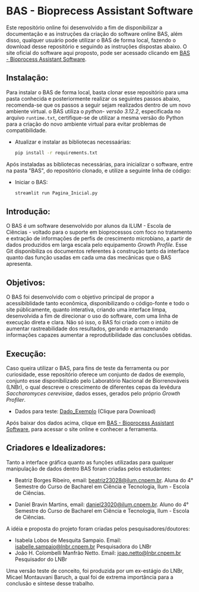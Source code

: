 # BAS - Bioprecess Assistant Software

Este repositório online foi desenvolvido a fim de disponibilizar a documentação e as instruções da criação do software online BAS, além disso, qualquer usuário pode utilizar o BAS de forma local, fazendo o download desse repositório e seguindo as instruções dispostas abaixo. O site oficial do software aqui proposto, pode ser acessado clicando em [BAS - Bioprocess Assistant Software](https://baslnbr.streamlit.app).

## Instalação:
Para instalar o BAS de forma local, basta clonar esse repositório para uma pasta conhecida e posteriormente realizar os seguintes passos abaixo, recomenda-se que os passos a seguir sejam realizados dentro de um novo ambiente virtual. o BAS utiliza o *python- versão 3.12.2*, especificada no arquivo `runtime.txt`, certifique-se de utilizar a mesma versão do Python para a criação do novo ambiente virtual para evitar problemas de compatibilidade.
  - Atualizar e instalar as bibliotecas necessaárias:
    ```bash
    pip install -r requirements.txt
    ```

Após instaladas as bibliotecas necessárias, para inicializar o software, entre na pasta "BAS", do repositório clonado, e utilize a seguinte linha de código:
  - Iniciar o BAS:
    ```bash
    streamlit run Pagina_Inicial.py
    ```

## Introdução:

O BAS é um software desenvolvido por alunos da ILUM - Escola de Ciências - voltado para o suporte em bioprocessos com foco no tratamento e extração de informações de perfis de crescimento microbiano, a partir de dados produzidos em larga escala pelo equipamento *Growth Profile*. Esse Git disponibiliza os documentos referentes à construção tanto da interface quanto das função usadas em cada uma das mecânicas que o BAS apresenta. 

## Objetivos: 

O BAS foi desenvolvido com o objetivo principal de propor a acessibiblidade tanto econômica, disponibilizando o código-fonte e todo o site públicamente, quanto interativa, criando uma interface limpa, desenvolvida a fim de direcionar o uso do software, com uma linha de execução direta e clara. Não só isso, o BAS foi criado com o intúito de aumentar rastreabilidade dos resultados, gerando e armazenando informações capazes aumentar a reprodutibilidade das conclusões obtidas. 

## Execução: 

Caso queira utilizar o BAS, para fins de teste da ferramenta ou por curiosidade, esse repositório oferece um conjunto de dados de exemplo, conjunto esse disponibilizado pelo Laboratório Nacional de Biorrenováveis (LNBr), o qual descreve o crescimento de diferentes cepas da levêdura *Saccharomyces cerevisiae*, dados esses, gerados pelo próprio *Growth Profiler*. 

  - Dados para teste: [Dado_Exemplo](https://github.com/BioAssis/BAS/raw/78dd27fbabf2e9686b8a4159adeab77470470cab/Exemplo_dados/Dados_teste_BAS.xlsx) (Clique para Download)

Após baixar dos dados acima, clique em [BAS - Bioprocess Assistant Software](https://baslnbr.streamlit.app), para acessar o site online e conhecer a ferramenta.

## Criadores e Idealizadores:
Tanto a interface gráfica quanto as funções utilizadas para qualquer manipulação de dados dentro BAS foram criadas pelos estudantes: 
  - Beatriz Borges Ribeiro, email: beatriz23028@ilum.cnpem.br.
    Aluna do 4° Semestre do Curso de Bacharel em Ciência e Tecnologia, Ilum - Escola de Ciências.
    
  - Daniel Bravin Martins, email: daniel23020@ilum.cnpem.br.
    Aluno do 4° Semestre do Curso de Bacharel em Ciência e Tecnologia, Ilum - Escola de Ciências.

A idéia e proposta do projeto foram criadas pelos pesquisadores/doutores:
  - Isabela Lobos de Mesquita Sampaio. Email: isabelle.sampaio@lnbr.cnpem.br Pesquisadora do LNBr
  - João H. Colombelli Manfrão Netto. Email: joao.netto@lnbr.cnpem.br  Pesquisador do LNBr

Uma versão teste de conceito, foi produzida por um ex-estágio do LNBr, Micael Montauvani Baruch, a qual foi de extrema importância para a conclusão e síntese desse trabalho. 
